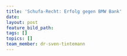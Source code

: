 ```yaml
---
title: 'Schufa-Recht: Erfolg gegen BMW Bank'
date:
layout: post
feature_bild_path:
tags: []
topics: []
team_member: dr-sven-tintemann
---
```

